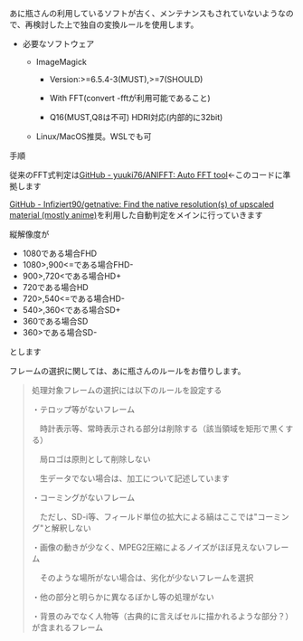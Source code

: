 あに瓶さんの利用しているソフトが古く、メンテナンスもされていないようなので、再検討した上で独自の変換ルールを使用します。

- 必要なソフトウェア
  
  - ImageMagick
    
    - Version:>=6.5.4-3(MUST),>=7(SHOULD)
    
    - With FFT(convert -fftが利用可能であること)
    
    - Q16(MUST,Q8は不可) HDRI対応(内部的に32bit)
  
  - Linux/MacOS推奨。WSLでも可

手順

従来のFFT式判定は[GitHub - yuuki76/ANIFFT: Auto FFT tool](https://www.blogger.com/blog/post/edit/7206288531672684145/5114257932708086161#)←このコードに準拠します

[GitHub - Infiziert90/getnative: Find the native resolution(s) of upscaled material (mostly anime)](https://github.com/Infiziert90/getnative)を利用した自動判定をメインに行っていきます

縦解像度が

- 1080である場合FHD
- 1080>,900<=である場合FHD-
- 900>,720<である場合HD+
- 720である場合HD
- 720>,540<=である場合HD-
- 540>,360<である場合SD+
- 360である場合SD
- 360>である場合SD-

とします

フレームの選択に関しては、あに瓶さんのルールをお借りします。

> 処理対象フレームの選択には以下のルールを設定する
> 
> ・テロップ等がないフレーム
> 
> 　時計表示等、常時表示される部分は削除する（該当領域を矩形で黒くする）
> 
> 　局ロゴは原則として削除しない
> 
> 　生データでない場合は、加工について記述しています
> 
> ・コーミングがないフレーム
> 
> 　ただし、SD-i等、フィールド単位の拡大による縞はここでは"コーミング"と解釈しない
> 
> ・画像の動きが少なく、MPEG2圧縮によるノイズがほぼ見えないフレーム
> 
> 　そのような場所がない場合は、劣化が少ないフレームを選択
> 
> ・他の部分と明らかに異なるぼかし等の処理がない
> 
> ・背景のみでなく人物等（古典的に言えばセルに描かれるような部分？）が含まれるフレーム
